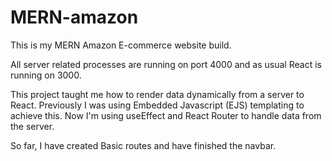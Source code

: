 # MERN-amazon

This is my MERN Amazon E-commerce website build. 

All server related processes are running on port 4000 and as usual React is running on 3000. 

This project taught me how to render data dynamically from a server to React. Previously I was using Embedded Javascript (EJS) templating to achieve this. Now I'm using
useEffect and React Router to handle data from the server.

So far, I have created Basic routes and have finished the navbar.
